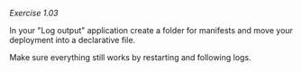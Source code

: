 *Exercise 1.03*

In your "Log output" application create a folder for manifests and move your deployment into a declarative file.

Make sure everything still works by restarting and following logs.